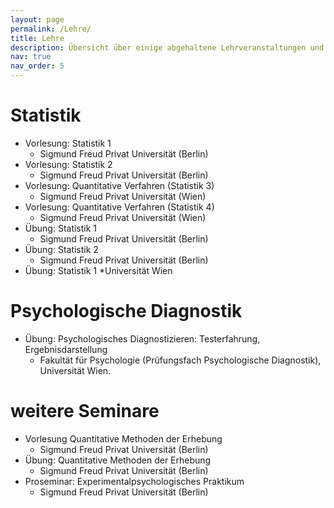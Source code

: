 ```yaml
---
layout: page
permalink: /Lehre/
title: Lehre
description: Übersicht über einige abgehaltene Lehrveranstaltungen und Workshops
nav: true
nav_order: 5
---
```


# Statistik
- Vorlesung: Statistik 1
  * Sigmund Freud Privat Universität (Berlin)
- Vorlesung: Statistik 2
  * Sigmund Freud Privat Universität (Berlin)
- Vorlesung: Quantitative Verfahren (Statistik 3)
  * Sigmund Freud Privat Universität (Wien)
- Vorlesung: Quantitative Verfahren (Statistik 4)
   * Sigmund Freud Privat Universität (Wien)
- Übung: Statistik 1
  * Sigmund Freud Privat Universität (Berlin)
- Übung: Statistik 2
  * Sigmund Freud Privat Universität (Berlin)
- Übung: Statistik 1
  *Universität Wien

# Psychologische Diagnostik
- Übung: Psychologisches Diagnostizieren: Testerfahrung, Ergebnisdarstellung
  * Fakultät für Psychologie (Prüfungsfach Psychologische Diagnostik), Universität Wien.

# weitere Seminare
- Vorlesung Quantitative Methoden der Erhebung
  * Sigmund Freud Privat Universität (Berlin)
- Übung: Quantitative Methoden der Erhebung
  * Sigmund Freud Privat Universität (Berlin)
- Proseminar: Experimentalpsychologisches Praktikum
  * Sigmund Freud Privat Universität (Berlin)

<!-- 
<h1 id='bib'>References</h1>

{% reference SteinfeldSubmittedProbabilistic_fett %}
{% reference %} -->
